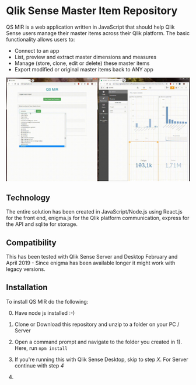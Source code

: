 # Qlik Sense Master Item Repository

QS MIR is a web application written in JavaScript that should help Qlik Sense users manage their master items across their Qlik platform. The basic functionality allows users to:

* Connect to an app
* List, preview and extract master dimensions and measures 
* Manage (store, clone, edit or delete) these master items
* Export modified or original master items back to ANY app

![Quick Demo](./resources/qsmir.gif)

## Technology

The entire solution has been created in JavaScript/Node.js using React.js for the front end, enigma.js for the Qlik platform communication, express for the API and sqlite for storage. 

## Compatibility

This has been tested with Qlik Sense Server and Desktop February and April 2019 - Since enigma has been available longer it might work with legacy versions. 

## Installation

To install QS MIR do the following:

0) Have node js installed :-)

1) Clone or Download this repository and unzip to a folder on your PC / Server

2) Open a command prompt and navigate to the folder you created in 1). Here, run ```npm install```

3) If you're running this with Qlik Sense Desktop, skip to step _X_. For Server continue with step _4_

4) 